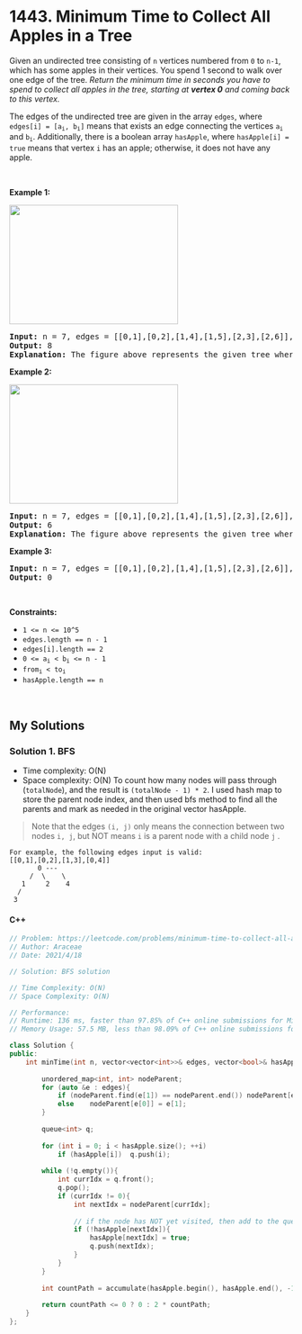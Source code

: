 # 1443. Minimum Time to Collect All Apples in a Tree

<div><p>Given an undirected tree consisting of <code>n</code> vertices numbered from <code>0</code> to <code>n-1</code>, which has some apples in their vertices. You spend 1 second to walk over one edge of the tree. <em>Return the minimum time in seconds you have to spend to collect all apples in the tree, starting at <strong>vertex 0</strong> and coming back to this vertex.</em></p>

<p>The edges of the undirected tree are given in the array <code>edges</code>, where <code>edges[i] = [a<sub>i</sub>, b<sub>i</sub>]</code> means that exists an edge connecting the vertices <code>a<sub>i</sub></code> and <code>b<sub>i</sub></code>. Additionally, there is a boolean array <code>hasApple</code>, where <code>hasApple[i] = true</code> means that vertex <code>i</code> has an apple; otherwise, it does not have any apple.</p>

<p>&nbsp;</p>
<p><strong>Example 1:</strong></p>

<p><strong><img alt="" src="https://assets.leetcode.com/uploads/2020/04/23/min_time_collect_apple_1.png" style="width: 300px; height: 212px;"></strong></p>

<pre><strong>Input:</strong> n = 7, edges = [[0,1],[0,2],[1,4],[1,5],[2,3],[2,6]], hasApple = [false,false,true,false,true,true,false]
<strong>Output:</strong> 8 
<strong>Explanation:</strong> The figure above represents the given tree where red vertices have an apple. One optimal path to collect all apples is shown by the green arrows.  
</pre>

<p><strong>Example 2:</strong></p>

<p><strong><img alt="" src="https://assets.leetcode.com/uploads/2020/04/23/min_time_collect_apple_2.png" style="width: 300px; height: 212px;"></strong></p>

<pre><strong>Input:</strong> n = 7, edges = [[0,1],[0,2],[1,4],[1,5],[2,3],[2,6]], hasApple = [false,false,true,false,false,true,false]
<strong>Output:</strong> 6
<strong>Explanation:</strong> The figure above represents the given tree where red vertices have an apple. One optimal path to collect all apples is shown by the green arrows.  
</pre>

<p><strong>Example 3:</strong></p>

<pre><strong>Input:</strong> n = 7, edges = [[0,1],[0,2],[1,4],[1,5],[2,3],[2,6]], hasApple = [false,false,false,false,false,false,false]
<strong>Output:</strong> 0
</pre>

<p>&nbsp;</p>
<p><strong>Constraints:</strong></p>

<ul>
	<li><code>1 &lt;= n &lt;= 10^5</code></li>
	<li><code>edges.length == n - 1</code></li>
	<li><code>edges[i].length == 2</code></li>
	<li><code>0 &lt;= a<sub>i</sub> &lt; b<sub>i</sub> &lt;= n - 1</code></li>
	<li><code>from<sub>i</sub>&nbsp;&lt; to<sub>i</sub></code></li>
	<li><code>hasApple.length == n</code></li>
</ul>
</div>

<p>&nbsp;</p>

## My Solutions
### Solution 1. BFS
- Time complexity: O(N)
- Space complexity: O(N)
To count how many nodes will pass through (`totalNode`), and the result is `(totalNode - 1) * 2`.
I used hash map to store the parent node index, and then used bfs method to find all the parents and mark as needed in the original vector hasApple.
> Note that the edges `(i, j)` only means the connection between two nodes `i, j`, but NOT means `i` is a parent node with a child node `j` .
```
For example, the following edges input is valid:
[[0,1],[0,2],[1,3],[0,4]]
       0 ---
     /  \    \
   1     2    4
  /
 3
```
#### C++
```cpp
// Problem: https://leetcode.com/problems/minimum-time-to-collect-all-apples-in-a-tree/
// Author: Araceae
// Date: 2021/4/18

// Solution: BFS solution

// Time Complexity: O(N)
// Space Complexity: O(N)

// Performance:
// Runtime: 136 ms, faster than 97.85% of C++ online submissions for Minimum Time to Collect All Apples in a Tree.
// Memory Usage: 57.5 MB, less than 98.09% of C++ online submissions for Minimum Time to Collect All Apples in a Tree.

class Solution {
public:
    int minTime(int n, vector<vector<int>>& edges, vector<bool>& hasApple) {
        
        unordered_map<int, int> nodeParent;
        for (auto &e : edges){
            if (nodeParent.find(e[1]) == nodeParent.end()) nodeParent[e[1]] = e[0];
            else    nodeParent[e[0]] = e[1];
        }
        
        queue<int> q;
        
        for (int i = 0; i < hasApple.size(); ++i)
            if (hasApple[i])  q.push(i);
        
        while (!q.empty()){
            int currIdx = q.front();
            q.pop();
            if (currIdx != 0){
                int nextIdx = nodeParent[currIdx];
				
				// if the node has NOT yet visited, then add to the queue 
                if (!hasApple[nextIdx]){
                    hasApple[nextIdx] = true;
                    q.push(nextIdx);
                }
            }
        }
        
        int countPath = accumulate(hasApple.begin(), hasApple.end(), -1);
        
        return countPath <= 0 ? 0 : 2 * countPath;
    }
};
```